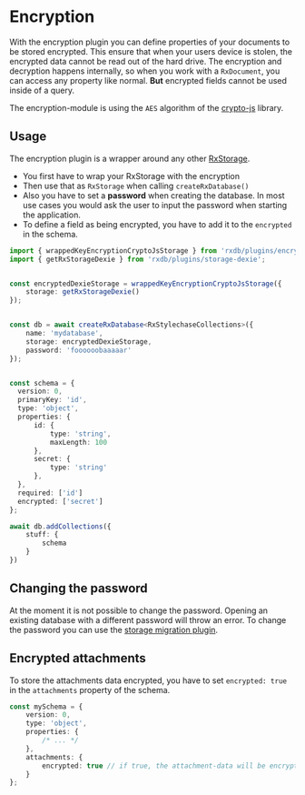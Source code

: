 # Encryption

With the encryption plugin you can define properties of your documents to be stored encrypted. This ensure that when your users device is stolen, the encrypted data cannot be read out of the hard drive.
The encryption and decryption happens internally, so when you work with a `RxDocument`, you can access any property like normal. **But** encrypted fields cannot be used inside of a query.

The encryption-module is using the `AES` algorithm of the [crypto-js](https://www.npmjs.com/package/crypto-js) library.


## Usage

The encryption plugin is a wrapper around any other [RxStorage](./rx-storage.md). 

- You first have to wrap your RxStorage with the encryption
- Then use that as `RxStorage` when calling `createRxDatabase()`
- Also you have to set a **password** when creating the database. In most use cases you would ask the user to input the password when starting the application.
- To define a field as being encrypted, you have to add it to the `encrypted` in the schema.

```ts
import { wrappedKeyEncryptionCryptoJsStorage } from 'rxdb/plugins/encryption-crypto-js';
import { getRxStorageDexie } from 'rxdb/plugins/storage-dexie';


const encryptedDexieStorage = wrappedKeyEncryptionCryptoJsStorage({
    storage: getRxStorageDexie()
});


const db = await createRxDatabase<RxStylechaseCollections>({
    name: 'mydatabase',
    storage: encryptedDexieStorage,
    password: 'foooooobaaaaar'
});


const schema = {
  version: 0,
  primaryKey: 'id',
  type: 'object',
  properties: {
      id: {
          type: 'string',
          maxLength: 100
      },
      secret: {
          type: 'string'
      },
  },
  required: ['id']
  encrypted: ['secret']
};

await db.addCollections({
    stuff: {
        schema
    }
})

```


## Changing the password

At the moment it is not possible to change the password. Opening an existing database with a different password will throw an error. To change the password you can use the [storage migration plugin](./storage-migration.md).


## Encrypted attachments

To store the attachments data encrypted, you have to set `encrypted: true` in the `attachments` property of the schema.


```ts
const mySchema = {
    version: 0,
    type: 'object',
    properties: {
        /* ... */
    },
    attachments: {
        encrypted: true // if true, the attachment-data will be encrypted with the db-password
    }
};
```
